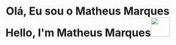 <h1 align="center">
Olá, Eu sou o Matheus Marques<br>Hello, I'm Matheus Marques<img src="https://media.giphy.com/media/12oufCB0MyZ1Go/giphy.gif" width="50">
</h1>
